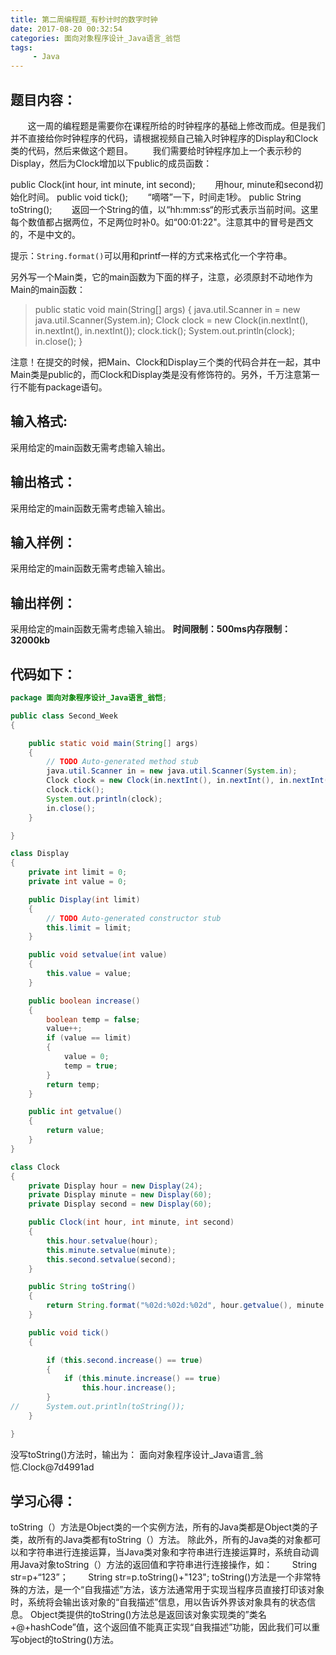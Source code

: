 ```yaml
---
title: 第二周编程题_有秒计时的数字时钟
date: 2017-08-20 00:32:54
categories: 面向对象程序设计_Java语言_翁恺
tags:
     - Java
---
```

## 题目内容：
&#160; &#160; &#160; &#160;这一周的编程题是需要你在课程所给的时钟程序的基础上修改而成。但是我们并不直接给你时钟程序的代码，请根据视频自己输入时钟程序的Display和Clock类的代码，然后来做这个题目。
&#160; &#160; &#160; &#160;我们需要给时钟程序加上一个表示秒的Display，然后为Clock增加以下public的成员函数：

public Clock(int hour, int minute, int second);
&#160; &#160; &#160; &#160;用hour, minute和second初始化时间。
public void tick();
&#160; &#160; &#160; &#160;“嘀嗒”一下，时间走1秒。
public String toString();
&#160; &#160; &#160; &#160;返回一个String的值，以“hh:mm:ss“的形式表示当前时间。这里每个数值都占据两位，不足两位时补0。如“00:01:22"。注意其中的冒号是西文的，不是中文的。

提示：`String.format()`可以用和printf一样的方式来格式化一个字符串。

另外写一个Main类，它的main函数为下面的样子，注意，必须原封不动地作为Main的main函数：
> 
> public static void main(String[] args) {
> java.util.Scanner in = new java.util.Scanner(System.in);
> Clock clock = new Clock(in.nextInt(), in.nextInt(), in.nextInt());
> clock.tick();
> System.out.println(clock);
> in.close();
> }

注意！在提交的时候，把Main、Clock和Display三个类的代码合并在一起，其中Main类是public的，而Clock和Display类是没有修饰符的。另外，千万注意第一行不能有package语句。

## 输入格式:
采用给定的main函数无需考虑输入输出。

## 输出格式：
采用给定的main函数无需考虑输入输出。

## 输入样例：
采用给定的main函数无需考虑输入输出。

## 输出样例：
采用给定的main函数无需考虑输入输出。
**时间限制：500ms内存限制：32000kb**

## 代码如下：
```Java
package 面向对象程序设计_Java语言_翁恺;

public class Second_Week
{

	public static void main(String[] args)
	{
		// TODO Auto-generated method stub
		java.util.Scanner in = new java.util.Scanner(System.in);
		Clock clock = new Clock(in.nextInt(), in.nextInt(), in.nextInt());
		clock.tick();
		System.out.println(clock);
		in.close();
	}

}

class Display
{
	private int limit = 0;
	private int value = 0;

	public Display(int limit)
	{
		// TODO Auto-generated constructor stub
		this.limit = limit;
	}

	public void setvalue(int value)
	{
		this.value = value;
	}

	public boolean increase()
	{
		boolean temp = false;
		value++;
		if (value == limit)
		{
			value = 0;
			temp = true;
		}
		return temp;
	}

	public int getvalue()
	{
		return value;
	}
}

class Clock
{
	private Display hour = new Display(24);
	private Display minute = new Display(60);
	private Display second = new Display(60);

	public Clock(int hour, int minute, int second)
	{
		this.hour.setvalue(hour);
		this.minute.setvalue(minute);
		this.second.setvalue(second);
	}

	public String toString()
	{
		return String.format("%02d:%02d:%02d", hour.getvalue(), minute.getvalue(), second.getvalue());
	}

	public void tick()
	{

		if (this.second.increase() == true)
		{
			if (this.minute.increase() == true)
				this.hour.increase();
		}
//		System.out.println(toString());
	}

}

```
没写toString()方法时，输出为：
面向对象程序设计_Java语言_翁恺.Clock@7d4991ad

## 学习心得：
toString（）方法是Object类的一个实例方法，所有的Java类都是Object类的子类，故所有的Java类都有toString（）方法。
除此外，所有的Java类的对象都可以和字符串进行连接运算，当Java类对象和字符串进行连接运算时，系统自动调用Java对象toString（）方法的返回值和字符串进行连接操作，如：
&#160; &#160; &#160; &#160;String str=p+“123”；
&#160; &#160; &#160; &#160;String str=p.toString()+"123";
toString()方法是一个非常特殊的方法，是一个“自我描述”方法，该方法通常用于实现当程序员直接打印该对象时，系统将会输出该对象的“自我描述”信息，用以告诉外界该对象具有的状态信息。
Object类提供的toString()方法总是返回该对象实现类的”类名+@+hashCode”值，这个返回值不能真正实现“自我描述”功能，因此我们可以重写object的toString()方法。